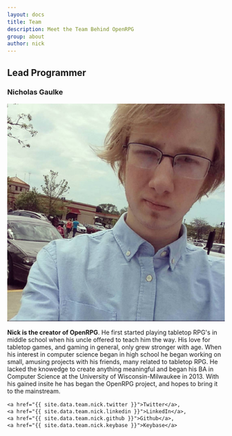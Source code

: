 ```yaml
---
layout: docs
title: Team
description: Meet the Team Behind OpenRPG
group: about
author: nick
---
```


<h2>Lead Programmer</h2>
<div class="bio">
    <h3>Nicholas Gaulke</h3>
    <p>
        <img src="/assets/images/bios/nickGaulke.png"/>
    </p>
    <p><b>Nick is the creator of OpenRPG</b>. He first started playing tabletop RPG's in middle school when his uncle offered to teach him the way. His love for tabletop games, and gaming in general, only grew stronger with age. When his interest in computer science began in high school he began working on small, amusing projects with his friends, many related to tabletop RPG. He lacked the knowedge to create anything meaningful and began his BA in Computer Science at the University of Wisconsin-Milwaukee in 2013. With his gained insite he has began the OpenRPG project, and hopes to bring it to the mainstream.</p>

    <a href="{{ site.data.team.nick.twitter }}">Twitter</a>,
    <a href="{{ site.data.team.nick.linkedin }}">LinkedIn</a>,
    <a href="{{ site.data.team.nick.github }}">Github</a>,
    <a href="{{ site.data.team.nick.keybase }}">Keybase</a>
</div>